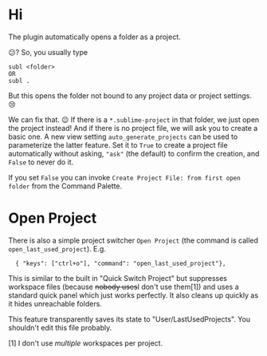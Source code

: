 # Hi

The plugin automatically opens a folder as a project.

:confused:? So, you usually type 

```
subl <folder>
OR
subl .
```

But this opens the folder not bound to any project data or project settings. :cry:  

We can fix that. :wink: If there is a `*.sublime-project` in that folder, we just open the project instead!  And if there is no project file, we will ask you to create a basic one.
A new view setting `auto_generate_projects` can be used to parameterize the latter feature.
Set it to `True` to create a project file automatically without asking, `"ask"` (the default)
to confirm the creation, and `False` to never do it.

If you set `False` you can invoke `Create Project File: from first open folder`
from the Command Palette.


# Open Project

There is also a simple project switcher `Open Project` (the command is called `open_last_used_project`).  E.g.

```
  { "keys": ["ctrl+o"], "command": "open_last_used_project"},
```

This is similar to the built in "Quick Switch Project" but suppresses workspace
files (because ~~nobody uses~~I don't use them[1]) and uses a standard quick panel
which just works perfectly.  It also cleans up quickly as it hides unreachable
folders.

This feature transparently saves its state to "User/LastUsedProjects".  You shouldn't edit this
file probably.

[1] I don't use *multiple* workspaces per project.
